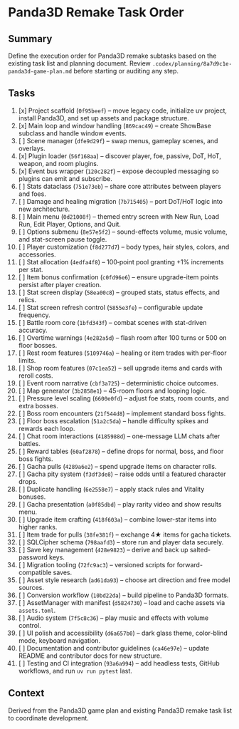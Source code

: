 # Panda3D Remake Task Order

## Summary
Define the execution order for Panda3D remake subtasks based on the existing task list and planning document.
Review `.codex/planning/8a7d9c1e-panda3d-game-plan.md` before starting or auditing any step.

## Tasks
1. [x] Project scaffold (`0f95beef`) – move legacy code, initialize uv project, install Panda3D, and set up assets and package structure.
2. [x] Main loop and window handling (`869cac49`) – create ShowBase subclass and handle window events.
3. [ ] Scene manager (`dfe9d29f`) – swap menus, gameplay scenes, and overlays.
4. [x] Plugin loader (`56f168aa`) – discover player, foe, passive, DoT, HoT, weapon, and room plugins.
5. [x] Event bus wrapper (`120c282f`) – expose decoupled messaging so plugins can emit and subscribe.
6. [ ] Stats dataclass (`751e73eb`) – share core attributes between players and foes.
7. [ ] Damage and healing migration (`7b715405`) – port DoT/HoT logic into new architecture.
8. [ ] Main menu (`0d21008f`) – themed entry screen with New Run, Load Run, Edit Player, Options, and Quit.
9. [ ] Options submenu (`8e57e5f2`) – sound-effects volume, music volume, and stat-screen pause toggle.
10. [ ] Player customization (`f8d277d7`) – body types, hair styles, colors, and accessories.
11. [ ] Stat allocation (`4edfa4f8`) – 100‑point pool granting +1% increments per stat.
12. [ ] Item bonus confirmation (`c0fd96e6`) – ensure upgrade-item points persist after player creation.
13. [ ] Stat screen display (`58ea00c8`) – grouped stats, status effects, and relics.
14. [ ] Stat screen refresh control (`5855e3fe`) – configurable update frequency.
15. [ ] Battle room core (`1bfd343f`) – combat scenes with stat-driven accuracy.
16. [ ] Overtime warnings (`4e282a5d`) – flash room after 100 turns or 500 on floor bosses.
17. [ ] Rest room features (`5109746a`) – healing or item trades with per-floor limits.
18. [ ] Shop room features (`07c1ea52`) – sell upgrade items and cards with reroll costs.
19. [ ] Event room narrative (`cbf3a725`) – deterministic choice outcomes.
20. [ ] Map generator (`3b2858e1`) – 45-room floors and looping logic.
21. [ ] Pressure level scaling (`6600e0fd`) – adjust foe stats, room counts, and extra bosses.
22. [ ] Boss room encounters (`21f544d8`) – implement standard boss fights.
23. [ ] Floor boss escalation (`51a2c5da`) – handle difficulty spikes and rewards each loop.
24. [ ] Chat room interactions (`4185988d`) – one-message LLM chats after battles.
25. [ ] Reward tables (`60af2878`) – define drops for normal, boss, and floor boss fights.
26. [ ] Gacha pulls (`4289a6e2`) – spend upgrade items on character rolls.
27. [ ] Gacha pity system (`f3df3de8`) – raise odds until a featured character drops.
28. [ ] Duplicate handling (`6e2558e7`) – apply stack rules and Vitality bonuses.
29. [ ] Gacha presentation (`a0f85dbd`) – play rarity video and show results menu.
30. [ ] Upgrade item crafting (`418f603a`) – combine lower-star items into higher ranks.
31. [ ] Item trade for pulls (`38fe381f`) – exchange 4★ items for gacha tickets.
32. [ ] SQLCipher schema (`798aafd3`) – store run and player data securely.
33. [ ] Save key management (`428e9823`) – derive and back up salted-password keys.
34. [ ] Migration tooling (`72fc9ac3`) – versioned scripts for forward-compatible saves.
35. [ ] Asset style research (`ad61da93`) – choose art direction and free model sources.
36. [ ] Conversion workflow (`10bd22da`) – build pipeline to Panda3D formats.
37. [ ] AssetManager with manifest (`d5824730`) – load and cache assets via `assets.toml`.
38. [ ] Audio system (`7f5c8c36`) – play music and effects with volume control.
39. [ ] UI polish and accessibility (`d6a657b0`) – dark glass theme, color-blind mode, keyboard navigation.
40. [ ] Documentation and contributor guidelines (`ca46e97e`) – update README and contributor docs for new structure.
41. [ ] Testing and CI integration (`93a6a994`) – add headless tests, GitHub workflows, and run `uv run pytest` last.

## Context
Derived from the Panda3D game plan and existing Panda3D remake task list to coordinate development.
